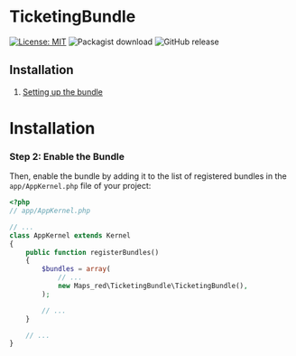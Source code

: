 TicketingBundle
============
[![License: MIT](https://img.shields.io/badge/License-MIT-blue.svg)](https://opensource.org/licenses/MIT)
![Packagist download](https://img.shields.io/packagist/dt/maps_red/ticketing-bundle.svg)
![GitHub release](https://img.shields.io/github/release/Mapsred/TicketingBundle/all.svg)

## Installation

1. [Setting up the bundle](docs/1-setting_up_the_bundle.md)

Installation
============


### Step 2: Enable the Bundle

Then, enable the bundle by adding it to the list of registered bundles
in the `app/AppKernel.php` file of your project:

```php
<?php
// app/AppKernel.php

// ...
class AppKernel extends Kernel
{
    public function registerBundles()
    {
        $bundles = array(
            // ...
            new Maps_red\TicketingBundle\TicketingBundle(),
        );

        // ...
    }

    // ...
}
```
